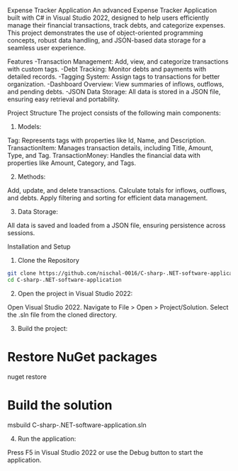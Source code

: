 Expense Tracker Application
An advanced Expense Tracker Application built with C# in Visual Studio 2022, designed to help users efficiently manage their financial transactions, track debts, and categorize expenses. This project demonstrates the use of object-oriented programming concepts, robust data handling, and JSON-based data storage for a seamless user experience.

Features
-Transaction Management: Add, view, and categorize transactions with custom tags.
-Debt Tracking: Monitor debts and payments with detailed records.
-Tagging System: Assign tags to transactions for better organization.
-Dashboard Overview: View summaries of inflows, outflows, and pending debts.
-JSON Data Storage: All data is stored in a JSON file, ensuring easy retrieval and portability.

Project Structure
The project consists of the following main components:

1. Models:

Tag: Represents tags with properties like Id, Name, and Description.
TransactionItem: Manages transaction details, including Title, Amount, Type, and Tag.
TransactionMoney: Handles the financial data with properties like Amount, Category, and Tags.

2. Methods:

Add, update, and delete transactions.
Calculate totals for inflows, outflows, and debts.
Apply filtering and sorting for efficient data management.

3. Data Storage:

All data is saved and loaded from a JSON file, ensuring persistence across sessions.

Installation and Setup

1. Clone the Repository
```bash
git clone https://github.com/nischal-0016/C-sharp-.NET-software-application.git
cd C-sharp-.NET-software-application
```
2. Open the project in Visual Studio 2022:

Open Visual Studio 2022.
Navigate to File > Open > Project/Solution.
Select the .sln file from the cloned directory.

3. Build the project:

# Restore NuGet packages
nuget restore

# Build the solution
msbuild C-sharp-.NET-software-application.sln

4. Run the application:

Press F5 in Visual Studio 2022 or use the Debug button to start the application.
